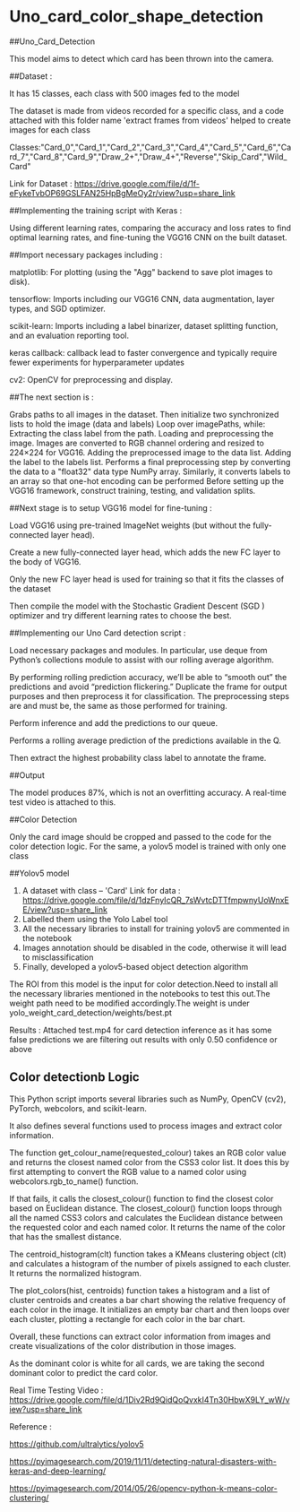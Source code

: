 # Uno_card_color_shape_detection
 
##Uno_Card_Detection

This model aims to detect which card has been thrown into the camera.

##Dataset :

It has 15 classes, each class with 500 images fed to the model

The dataset is made from videos recorded for a specific class, and a code attached with this folder name 'extract frames from videos' helped to create images for each class

Classes:"Card_0","Card_1","Card_2","Card_3","Card_4","Card_5","Card_6","Card_7","Card_8","Card_9","Draw_2+","Draw_4+","Reverse","Skip_Card","Wild_Card"

Link for Dataset : https://drive.google.com/file/d/1f-eFykeTvbOP69GSLFAN25HpBgMeOy2r/view?usp=share_link

##Implementing the training script with Keras : 

Using different learning rates, comparing the accuracy and loss rates to find optimal learning rates, and fine-tuning the VGG16 CNN on the built dataset.

##Import necessary packages including :

matplotlib: For plotting (using the "Agg" backend to save plot images to disk).

tensorflow: Imports including our VGG16 CNN, data augmentation, layer types, and SGD optimizer.

scikit-learn: Imports including a label binarizer, dataset splitting function, and an evaluation reporting tool.

keras callback: callback lead to faster convergence and typically require fewer experiments for hyperparameter updates

cv2: OpenCV for preprocessing and display.

##The next section is :
 
Grabs paths to all images in the dataset. Then initialize two synchronized lists to hold the image (data and labels)
Loop over imagePaths, while:
Extracting the class label from the path.
Loading and preprocessing the image. Images are converted to RGB channel ordering and resized to 224×224 for VGG16.
Adding the preprocessed image to the data list.
Adding the label to the labels list.
Performs a final preprocessing step by converting the data to a "float32" data type NumPy array.
Similarly, it converts labels to an array so that one-hot encoding can be performed
Before setting up the VGG16 framework, construct training, testing, and validation splits.

##Next stage is to setup VGG16 model for fine-tuning :

Load VGG16 using pre-trained ImageNet weights (but without the fully-connected layer head).

Create a new fully-connected layer head, which adds the new FC layer to the body of VGG16.

Only the new FC layer head is used for training so that it fits the classes of the dataset

Then compile the model with the Stochastic Gradient Descent (SGD ) optimizer and try different learning rates to choose the best.

##Implementing our Uno Card detection script : 

Load necessary packages and modules. In particular, use deque from Python’s collections module to assist with our rolling average algorithm.

By performing rolling prediction accuracy, we’ll be able to “smooth out” the predictions and avoid “prediction flickering.”
Duplicate the frame for output purposes and then preprocess it for classification. The preprocessing steps are and must be, the same as those performed for training.

Perform inference and add the predictions to our queue.

Performs a rolling average prediction of the predictions available in the Q.

Then extract the highest probability class label to annotate the frame.

##Output 

The model produces 87%, which is not an overfitting accuracy. A real-time test video is attached to this.

##Color Detection 

Only the card image should be cropped and passed to the code for the color detection logic. For the same, a yolov5 model is trained with only one class

##Yolov5 model

1. A dataset with class – 'Card' Link for data : https://drive.google.com/file/d/1dzFnyIcQR_7sWvtcDTTfmpwnyUoWnxEE/view?usp=share_link
2. Labelled them using the Yolo Label tool
3. All the necessary libraries to install for training yolov5 are commented in the notebook
3. Images annotation should be disabled in the code, otherwise it will lead to misclassification
4. Finally, developed a yolov5-based object detection algorithm

The ROI from this model is the input for color detection.Need to install all the necessary libraries mentioned in the notebooks to test this out.The weight path need to be modified accordingly.The weight is under yolo_weight_card_detection/weights/best.pt

Results : Attached test.mp4 for card detection inference as it has some false predictions we are filtering out results with only 0.50 confidence or above

## Color detectionb Logic

This Python script imports several libraries such as NumPy, OpenCV (cv2), PyTorch, webcolors, and scikit-learn.

It also defines several functions used to process images and extract color information.

The function get_colour_name(requested_colour) takes an RGB color value and returns the closest named color from the CSS3 color list. It does this by first attempting to convert the RGB value to a named color using webcolors.rgb_to_name() function.

If that fails, it calls the closest_colour() function to find the closest color based on Euclidean distance.
The closest_colour() function loops through all the named CSS3 colors and calculates the Euclidean distance between the requested color and each named color. It returns the name of the color that has the smallest distance.

The centroid_histogram(clt) function takes a KMeans clustering object (clt) and calculates a histogram of the number of pixels assigned to each cluster. It returns the normalized histogram.

The plot_colors(hist, centroids) function takes a histogram and a list of cluster centroids and creates a bar chart showing the relative frequency of each color in the image. It initializes an empty bar chart and then loops over each cluster, plotting a rectangle for each color in the bar chart.

Overall, these functions can extract color information from images and create visualizations of the color distribution in those images.

As the dominant color is white for all cards, we are taking the second dominant color to predict the card color. 

Real Time Testing Video : https://drive.google.com/file/d/1Div2Rd9QidQoQvxkI4Tn30HbwX9LY_wW/view?usp=share_link

Reference : 

https://github.com/ultralytics/yolov5

https://pyimagesearch.com/2019/11/11/detecting-natural-disasters-with-keras-and-deep-learning/

https://pyimagesearch.com/2014/05/26/opencv-python-k-means-color-clustering/


